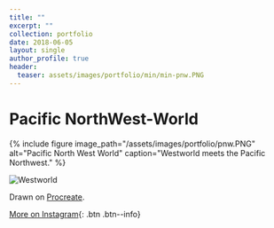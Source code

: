 ```yaml
---
title: ""
excerpt: ""
collection: portfolio
date: 2018-06-05
layout: single
author_profile: true
header:
  teaser: assets/images/portfolio/min/min-pnw.PNG
---
```


# Pacific NorthWest-World

{% include figure image_path="/assets/images/portfolio/pnw.PNG" alt="Pacific North West World" caption="Westworld meets the Pacific Northwest." %}

![Westworld](https://www.pyramidinternational.com/assets/img/products/WDC101152)

Drawn on [Procreate](https://procreate.art/).

[More on Instagram](https://instagram.com/bykfrankc){: .btn .btn--info}
